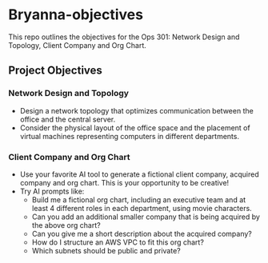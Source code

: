 # Bryanna-objectives
This repo outlines the objectives for the Ops 301: Network Design and Topology, Client Company and Org Chart.
## Project Objectives
### Network Design and Topology
- Design a network topology that optimizes communication between the office and the central server.
- Consider the physical layout of the office space and the placement of virtual machines representing computers in different departments.
### Client Company and Org Chart
- Use your favorite AI tool to generate a fictional client company, acquired company and org chart. This is your opportunity to be creative!
- Try AI prompts like:
  - Build me a fictional org chart, including an executive team and at least 4 different roles in each department, using movie characters.
  - Can you add an additional smaller company that is being acquired by the above org chart?
  - Can you give me a short description about the acquired company?
  - How do I structure an AWS VPC to fit this org chart?
  - Which subnets should be public and private?
